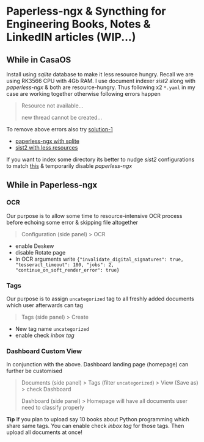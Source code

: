 # Paperless-ngx & Syncthing for Engineering Books, Notes & LinkedIN articles (WIP...)

## While in CasaOS
Install using *sqlite* database to make it less resource hungry. Recall we are using RK3566 CPU with 4Gb RAM. I use document indexer *sist2* along with *paperless-ngx* & both are resource-hungry. Thus following x2 `*.yaml` in my case are working together otherwise following errors happen

> Resource not available...
>
> new thread cannot be created...

To remove above errors also try [solution-1](https://github.com/defencedog/radxazero3E/blob/main/CasaOS_Docker_Container_Bug.md#solution-1)

- [paperless-ngx with sqlite](https://github.com/defencedog/radxazero3E/blob/main/CasaOS_yaml/Paperless-ngx-sqlite.yaml)
- [sist2 with less resources](https://github.com/defencedog/radxazero3E/blob/main/CasaOS_yaml/sist2_less_resource.yaml)

If you want to index some directory its better to nudge *sist2* configurations to match [this](https://github.com/defencedog/radxazero3E/blob/main/CasaOS_yaml/sist2.yaml) & temporarily disable *paperless-ngx*

## While in Paperless-ngx
### OCR
Our purpose is to allow some time to resource-intensive OCR process before echoing some error & skipping file altogether
> Configuration (side panel) > OCR
- enable Deskew
- disable Rotate page
- In OCR arguments write `{"invalidate_digital_signatures": true, "tesseract_timeout": 180, "jobs": 2, "continue_on_soft_render_error": true}`
### Tags
Our purpose is to assign `uncategorized` tag to all freshly added documents which user afterwards can tag 
> Tags (side panel) > Create
- New tag name `uncategorized`
- enable check *inbox tag*
### Dashboard Custom View
In conjunction with the above. Dashboard landing page (homepage) can further be customised
> Documents (side panel) > Tags (filter `uncategorized`) > View (Save as) > check Dashboard
>
> Dashboard (side panel) > Homepage will have all documents user need to classify properly

**Tip** 
If you plan to upload say 10 books about Python programming which share same tags. You can enable check *inbox tag* for those tags. Then upload all documents at once! 

